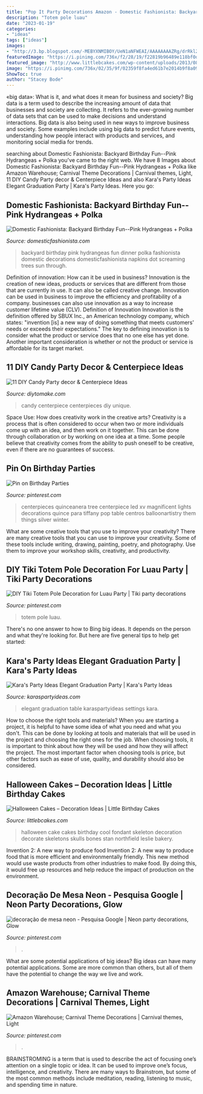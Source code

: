 ```yaml
---
title: "Pop It Party Decorations Amazon - Domestic Fashionista: Backyard Birthday Fun--pink Hydrangeas + Polka"
description: "Totem pole luau"
date: "2023-01-19"
categories:
- "ideas"
tags: ["ideas"]
images:
- "http://3.bp.blogspot.com/-MEBYXNMIBOY/UeN1aNFWEAI/AAAAAAAAZRg/drRkl26uKaA/s1600/Pink+Backyard+Birthday+Party-15.jpg"
featuredImage: "https://i.pinimg.com/736x/f2/28/19/f22819b96489e118bf0d14209ff3c1a6.jpg"
featured_image: "http://www.littlebcakes.com/wp-content/uploads/2013/08/Halloween-Cake-Ideas.jpg"
image: "https://i.pinimg.com/736x/02/35/9f/02359f8fa4ed61b7e2014b9f8a0913ba.jpg"
ShowToc: true
author: "Stacey Bode"
---
```



«big data»: What is it, and what does it mean for business and society?
Big data is a term used to describe the increasing amount of data that businesses and society are collecting. It refers to the ever-growing number of data sets that can be used to make decisions and understand interactions. Big data is also being used in new ways to improve business and society. Some examples include using big data to predict future events, understanding how people interact with products and services, and monitoring social media for trends.

	

		
searching about Domestic Fashionista: Backyard Birthday Fun--Pink Hydrangeas + Polka you've came to the right web. We have 8 Images about Domestic Fashionista: Backyard Birthday Fun--Pink Hydrangeas + Polka like Amazon Warehouse; Carnival Theme Decorations | Carnival themes, Light, 11 DIY Candy Party decor &amp; Centerpiece Ideas and also Kara&#039;s Party Ideas Elegant Graduation Party | Kara&#039;s Party Ideas. Here you go:
		
    
## Domestic Fashionista: Backyard Birthday Fun--Pink Hydrangeas + Polka

<img loading=lazy src="http://3.bp.blogspot.com/-MEBYXNMIBOY/UeN1aNFWEAI/AAAAAAAAZRg/drRkl26uKaA/s1600/Pink+Backyard+Birthday+Party-15.jpg" onerror="this.onerror=null;this.src='https://tse4.mm.bing.net/th?id=OIP.XCNnuXaq-ReGKj5ouSU1_gHaLG&amp;pid=15.1';" alt="Domestic Fashionista: Backyard Birthday Fun--Pink Hydrangeas + Polka">

_Source: domesticfashionista.com_

>backyard birthday pink hydrangeas fun dinner polka fashionista domestic decorations domesticfashionista napkins dot screaming trees sun through. 

	

Definition of innovation: How can it be used in business?
Innovation is the creation of new ideas, products or services that are different from those that are currently in use. It can also be called creative change. Innovation can be used in business to improve the efficiency and profitability of a company. businesses can also use innovation as a way to increase customer lifetime value (CLV). Definition of Innovation
Innovation is the definition offered by SBUX Inc., an American technology company, which states: "invention [is] a new way of doing something that meets customers' needs or exceeds their expectations." The key to defining innovation is to consider what the product or service does that no one else has yet done. Another important consideration is whether or not the product or service is affordable for its target market.

    
## 11 DIY Candy Party Decor &amp; Centerpiece Ideas

<img loading=lazy src="https://www.diytomake.com/wp-content/uploads/2015/10/Unique-Candy-Centerpieces.jpg" onerror="this.onerror=null;this.src='https://tse4.mm.bing.net/th?id=OIP.a5ZahKIFFe-MXjgnQdmZ3gHaE8&amp;pid=15.1';" alt="11 DIY Candy Party decor &amp; Centerpiece Ideas">

_Source: diytomake.com_

>candy centerpiece centerpieces diy unique. 

	

Space Use: How does creativity work in the creative arts?
Creativity is a process that is often considered to occur when two or more individuals come up with an idea, and then work on it together. This can be done through collaboration or by working on one idea at a time. Some people believe that creativity comes from the ability to push oneself to be creative, even if there are no guarantees of success.

    
## Pin On Birthday Parties

<img loading=lazy src="https://i.pinimg.com/736x/16/48/09/16480914862d04074f0b330a540e9f0c--quince-centerpieces-quinceanera-centerpieces.jpg" onerror="this.onerror=null;this.src='https://tse1.mm.bing.net/th?id=OIP.jOmERP0BAi8eymbVCX6P_gAAAA&amp;pid=15.1';" alt="Pin on Birthday Parties">

_Source: pinterest.com_

>centerpieces quinceanera tree centerpiece led xv magnificent lights decorations quince para tiffany pop table centros balloonartistry them things silver winter. 

	

What are some creative tools that you use to improve your creativity?
There are many creative tools that you can use to improve your creativity. Some of these tools include writing, drawing, painting, poetry, and photography. Use them to improve your workshop skills, creativity, and productivity.

    
## DIY Tiki Totem Pole Decoration For Luau Party | Tiki Party Decorations

<img loading=lazy src="https://i.pinimg.com/736x/02/35/9f/02359f8fa4ed61b7e2014b9f8a0913ba.jpg" onerror="this.onerror=null;this.src='https://tse1.mm.bing.net/th?id=OIP.haWO0PNpGlL-PPafU7QXdQHaLH&amp;pid=15.1';" alt="DIY Tiki Totem Pole Decoration for Luau Party | Tiki party decorations">

_Source: pinterest.com_

>totem pole luau. 

	

There's no one answer to how to Bing big ideas. It depends on the person and what they're looking for. But here are five general tips to help get started: 

    
## Kara&#039;s Party Ideas Elegant Graduation Party | Kara&#039;s Party Ideas

<img loading=lazy src="https://karaspartyideas.com/wp-content/uploads/2018/01/Elegant-Graduation-Party-via-Karas-Party-Ideas-KarasPartyIdeas.com8_.jpg" onerror="this.onerror=null;this.src='https://tse2.mm.bing.net/th?id=OIP.WIzpmUeQqmvdj0vfbIOPQgHaLH&amp;pid=15.1';" alt="Kara&#039;s Party Ideas Elegant Graduation Party | Kara&#039;s Party Ideas">

_Source: karaspartyideas.com_

>elegant graduation table karaspartyideas settings kara. 

	

How to choose the right tools and materials?
When you are starting a project, it is helpful to have some idea of what you need and what you don't. This can be done by looking at tools and materials that will be used in the project and choosing the right ones for the job. When choosing tools, it is important to think about how they will be used and how they will affect the project. The most important factor when choosing tools is price, but other factors such as ease of use, quality, and durability should also be considered.

    
## Halloween Cakes – Decoration Ideas | Little Birthday Cakes

<img loading=lazy src="http://www.littlebcakes.com/wp-content/uploads/2013/08/Halloween-Cake-Ideas.jpg" onerror="this.onerror=null;this.src='https://tse3.mm.bing.net/th?id=OIP.vUKTsyTdVr_Pf1AMXqZz5gHaJ4&amp;pid=15.1';" alt="Halloween Cakes – Decoration Ideas | Little Birthday Cakes">

_Source: littlebcakes.com_

>halloween cake cakes birthday cool fondant skeleton decoration decorate skeletons skulls bones stan northfield leslie bakery. 

	

Invention 2: A new way to produce food
Invention 2: A new way to produce food that is more efficient and environmentally friendly. This new method would use waste products from other industries to make food. By doing this, it would free up resources and help reduce the impact of production on the environment.

    
## Decoração De Mesa Neon - Pesquisa Google | Neon Party Decorations, Glow

<img loading=lazy src="https://i.pinimg.com/736x/53/b7/fa/53b7fa38abdf290f26cf625194ecec86.jpg" onerror="this.onerror=null;this.src='https://tse2.mm.bing.net/th?id=OIP.gQm3aVojay6olp0E7ZGxYAHaHA&amp;pid=15.1';" alt="decoração de mesa neon - Pesquisa Google | Neon party decorations, Glow">

_Source: pinterest.com_

>. 

	

What are some potential applications of big ideas?
Big ideas can have many potential applications. Some are more common than others, but all of them have the potential to change the way we live and work.

    
## Amazon Warehouse; Carnival Theme Decorations | Carnival Themes, Light

<img loading=lazy src="https://i.pinimg.com/736x/f2/28/19/f22819b96489e118bf0d14209ff3c1a6.jpg" onerror="this.onerror=null;this.src='https://tse4.mm.bing.net/th?id=OIP.GKA0S3yko7NxTbHADXC1bAHaGI&amp;pid=15.1';" alt="Amazon Warehouse; Carnival Theme Decorations | Carnival themes, Light">

_Source: pinterest.com_

>. 

	

BRAINSTROMING is a term that is used to describe the act of focusing one’s attention on a single topic or idea. It can be used to improve one’s focus, intelligence, and creativity. There are many ways to Brainstrom, but some of the most common methods include meditation, reading, listening to music, and spending time in nature.

